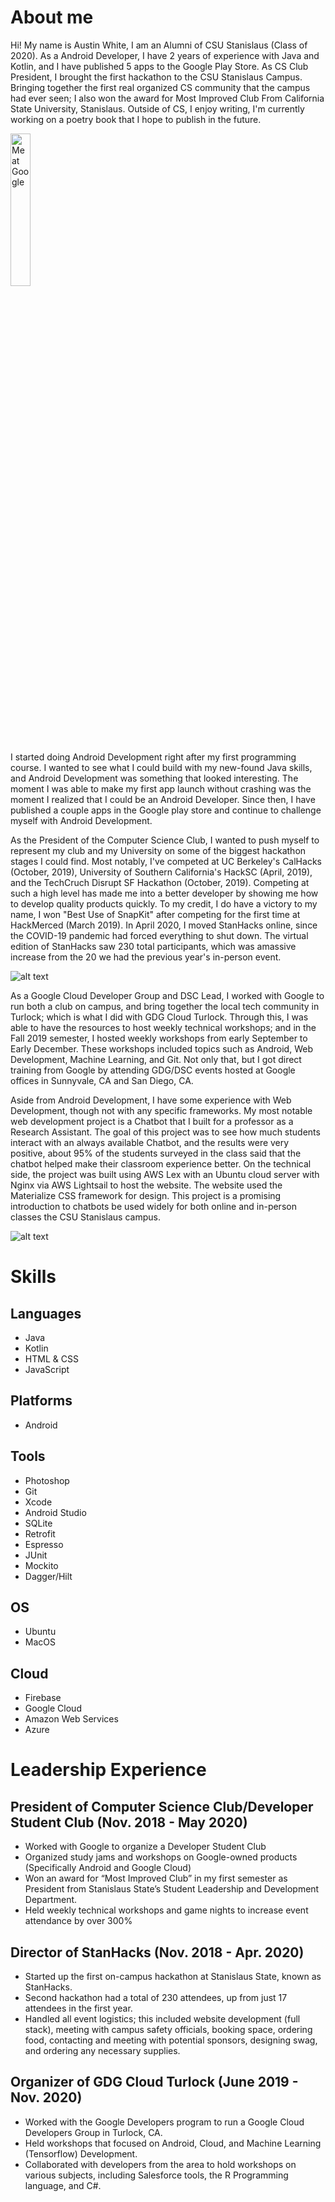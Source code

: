 # About me
Hi! My name is Austin White, I am an Alumni of CSU Stanislaus (Class of 2020). As a Android Developer, I have 2 years of experience with Java and Kotlin, and I have published 5 apps to the Google Play Store. As CS Club President, I brought the first hackathon to the CSU Stanislaus Campus. Bringing together the first real organized CS community that the campus had ever seen; I also won the award for Most Improved Club From California State University, Stanislaus. Outside of CS, I enjoy writing, I'm currently working on a poetry book that I hope to publish in the future.

  <img src="https://res.cloudinary.com/deflyzun6/image/upload/v1614805698/101392437_2936165863098973_1754040080768434176_o_hnlwrt.jpg" alt="Me at Google" style='height: auto; width: 25%;'>


I started doing Android Development right after my first programming course. I wanted to see what 
I could build with my new-found Java skills, and Android Development was something that looked interesting. 
The moment I was able to make my first app launch without crashing was the moment I realized that I could be
an Android Developer. Since then, I have published a couple apps in the Google play store and continue to challenge myself with
Android Development. 

As the President of the Computer Science Club, I wanted to push myself to represent my club and my University 
on some of the biggest hackathon stages I could find. Most notably, I've competed at UC Berkeley's CalHacks (October, 2019), University
of Southern California's HackSC (April, 2019), and the TechCruch Disrupt SF Hackathon (October, 2019). Competing at such a 
high level has made me into a better developer by showing me how to develop quality products quickly. To my credit, I do have a 
victory to my name, I won "Best Use of SnapKit" after competing for the first time at HackMerced (March 2019). In April 2020, I moved StanHacks online, since the 
COVID-19 pandemic had forced everything to shut down. The virtual edition of StanHacks saw 230 total participants, which was amassive increase from the 20 we had 
the previous year's in-person event. 

![alt text](https://res.cloudinary.com/deflyzun6/image/upload/v1570388179/portfolio/IMG_6259_ssnuw3.jpg "Me at TC Disrupt")


As a Google Cloud Developer Group and DSC Lead, I worked with Google to run both a club on campus, and bring 
together the local tech community in Turlock; which is what I did with GDG Cloud Turlock. Through this, I was able to have the resources
to host weekly technical workshops; and in the Fall 2019 semester, I hosted weekly workshops from early September to Early December.
These workshops included topics such as Android, Web Development, Machine Learning, and Git. Not only that, but I got
direct training from Google by attending GDG/DSC events hosted at Google offices in Sunnyvale, CA and San Diego, CA.

Aside from Android Development, I have some experience with Web Development, though not with any specific 
frameworks. My most notable web development project is a Chatbot that I built for a professor as a Research Assistant. The 
goal of this project was to see how much students interact with an always available Chatbot, and the results were very 
positive, about 95% of the students surveyed in the class said that the chatbot helped make their classroom experience 
better. On the technical side, the project was built using AWS Lex with an Ubuntu cloud server with Nginx via AWS Lightsail to 
host the website. The website used the Materialize CSS framework for design. This project is a promising introduction to
chatbots be used widely for both online and in-person classes the CSU Stanislaus campus. 
         
![alt text](https://res.cloudinary.com/deflyzun6/image/upload/v1570388178/portfolio/IMG_1468_nidmh2.jpg "Me at Box Works")


# Skills
## Languages 
* Java 
* Kotlin 
* HTML & CSS 
* JavaScript

## Platforms 
* Android

## Tools 
* Photoshop 
* Git 
* Xcode 
* Android Studio 
* SQLite
* Retrofit
* Espresso
* JUnit
* Mockito
* Dagger/Hilt

## OS 
* Ubuntu 
* MacOS

## Cloud 
* Firebase 
* Google Cloud 
* Amazon Web Services
* Azure

# Leadership Experience
## President of Computer Science Club/Developer Student Club (Nov. 2018 - May 2020)
* Worked with Google to organize a Developer Student Club
* Organized study jams and workshops on Google-owned products (Specifically Android and Google Cloud)
* Won an award for “Most Improved Club” in my first semester as President from Stanislaus State’s Student Leadership and Development Department.
* Held weekly technical workshops and game nights to increase event attendance by over 300%

## Director of StanHacks (Nov. 2018 - Apr. 2020)
* Started up the first on-campus hackathon at Stanislaus State, known as StanHacks.
* Second hackathon had a total of 230 attendees, up from just 17 attendees in the first year.
* Handled all event logistics; this included website development (full stack), meeting with campus safety officials, booking space, ordering food, contacting and meeting with potential sponsors, designing swag, and ordering any necessary supplies.

## Organizer of GDG Cloud Turlock (June 2019 - Nov. 2020)
* Worked with the Google Developers program to run a Google Cloud Developers Group in Turlock, CA.
* Held workshops that focused on Android, Cloud, and Machine Learning (Tensorflow) Development.
* Collaborated with developers from the area to hold workshops on various subjects, including Salesforce tools, the R Programming language, and C#.
